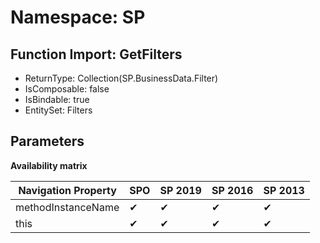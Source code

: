 # Namespace: SP

## Function Import: GetFilters

- ReturnType: Collection(SP.BusinessData.Filter)
- IsComposable: false
- IsBindable: true
- EntitySet: Filters

## Parameters

**Availability matrix**

Navigation Property | SPO | SP 2019 | SP 2016 | SP 2013
----------|-----|---------|---------|--------
methodInstanceName | ✔ | ✔ | ✔ | ✔
this | ✔ | ✔ | ✔ | ✔
